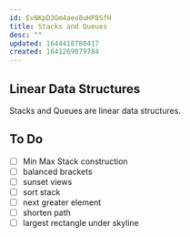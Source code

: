 ```yaml
---
id: EvNKpD3Gm4aeo8uHP8SfH
title: Stacks and Queues
desc: ""
updated: 1644418780417
created: 1641269079784
---
```


## Linear Data Structures

Stacks and Queues are linear data structures.

## To Do

- [ ] Min Max Stack construction
- [ ] balanced brackets
- [ ] sunset views
- [ ] sort stack
- [ ] next greater element
- [ ] shorten path
- [ ] largest rectangle under skyline
